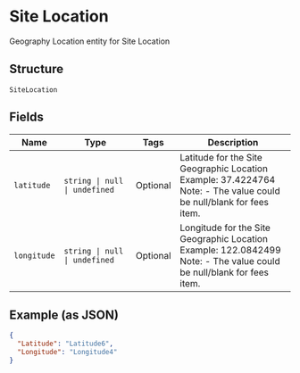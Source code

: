 
# Site Location

Geography Location entity for Site Location

## Structure

`SiteLocation`

## Fields

| Name | Type | Tags | Description |
|  --- | --- | --- | --- |
| `latitude` | `string \| null \| undefined` | Optional | Latitude for the Site Geographic Location<br>Example: 37.4224764<br>Note: - The value could be null/blank for fees item. |
| `longitude` | `string \| null \| undefined` | Optional | Longitude for the Site Geographic Location<br>Example: 122.0842499<br>Note: - The value could be null/blank for fees item. |

## Example (as JSON)

```json
{
  "Latitude": "Latitude6",
  "Longitude": "Longitude4"
}
```

